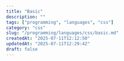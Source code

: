 ```yaml
---
title: "Basic"
description: ""
tags: ["programming", "languages", "css"]
category: "css"
slug: "/programming/languages/css/basic.md"
createdAt: "2025-07-11T12:12:50"
updatedAt: "2025-07-11T12:29:42"
draft: false
---
```

